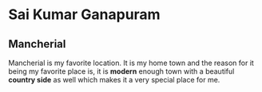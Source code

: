 # Sai Kumar Ganapuram

## Mancherial

Mancherial is my favorite location. It is my home town and the reason for it being my favorite place is, it is **modern** enough town with a beautiful **country side** as well which makes it a very special place for me.